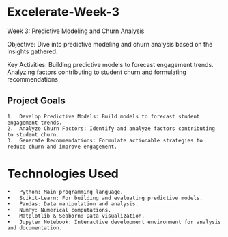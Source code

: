 # Excelerate-Week-3

Week 3: Predictive Modeling and Churn Analysis

Objective: Dive into predictive modeling and churn analysis based on the insights gathered.

Key Activities:
Building predictive models to forecast engagement trends.
Analyzing factors contributing to student churn and formulating recommendations

## Project Goals

	1.	Develop Predictive Models: Build models to forecast student engagement trends.
	2.	Analyze Churn Factors: Identify and analyze factors contributing to student churn.
	3.	Generate Recommendations: Formulate actionable strategies to reduce churn and improve engagement.

# Technologies Used

	•	Python: Main programming language.
	•	Scikit-Learn: For building and evaluating predictive models.
	•	Pandas: Data manipulation and analysis.
	•	NumPy: Numerical computations.
	•	Matplotlib & Seaborn: Data visualization.
	•	Jupyter Notebook: Interactive development environment for analysis and documentation.
